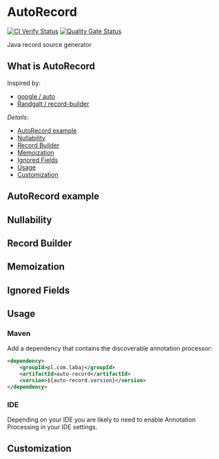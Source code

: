 # AutoRecord

[![CI Verify Status](https://github.com/pawellabaj/auto-record/actions/workflows/verify.yml/badge.svg?branch=main)](https://github.com/pawellabaj/auto-record/actions/workflows/verify.yml) [![Quality Gate Status](https://sonarcloud.io/api/project_badges/measure?project=pawellabaj%3Aauto-record&metric=alert_status)](https://sonarcloud.io/summary/new_code?id=pawellabaj%3Aauto-record)

Java record source generator

## What is AutoRecord

Inspired by:
* [google / auto](https://github.com/google/auto)
* [Randgalt / record-builder](https://github.com/Randgalt/record-builder)

_Details:_
* [AutoRecord example](#autorecord-example)
* [Nullability](#nullability)
* [Record Builder](#record-builder)
* [Memoization](#memoization)
* [Ignored Fields](#ignored-fields)
* [Usage](#usage)
* [Customization](#customization)

## AutoRecord example
## Nullability
## Record Builder
## Memoization
## Ignored Fields

## Usage

### Maven

Add a dependency that contains the discoverable annotation processor:

```xml
<dependency>
    <groupId>pl.com.labaj</groupId>
    <artifactId>auto-record</artifactId>
    <version>${auto-record.version}</version>
</dependency>
```

### IDE

Depending on your IDE you are likely to need to enable Annotation Processing in your IDE settings.

## Customization
